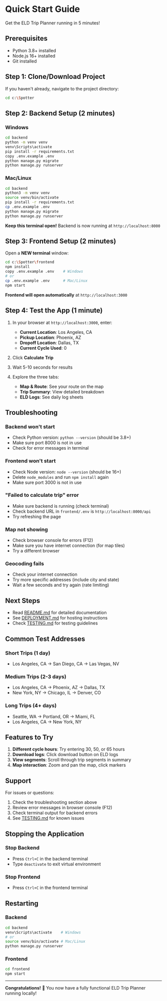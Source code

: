 # Quick Start Guide

Get the ELD Trip Planner running in 5 minutes!

## Prerequisites

- Python 3.8+ installed
- Node.js 16+ installed
- Git installed

## Step 1: Clone/Download Project

If you haven't already, navigate to the project directory:
```bash
cd c:\Spotter
```

## Step 2: Backend Setup (2 minutes)

### Windows
```bash
cd backend
python -m venv venv
venv\Scripts\activate
pip install -r requirements.txt
copy .env.example .env
python manage.py migrate
python manage.py runserver
```

### Mac/Linux
```bash
cd backend
python3 -m venv venv
source venv/bin/activate
pip install -r requirements.txt
cp .env.example .env
python manage.py migrate
python manage.py runserver
```

**Keep this terminal open!** Backend is now running at `http://localhost:8000`

## Step 3: Frontend Setup (2 minutes)

Open a **NEW terminal** window:

```bash
cd c:\Spotter\frontend
npm install
copy .env.example .env    # Windows
# or
cp .env.example .env      # Mac/Linux
npm start
```

**Frontend will open automatically** at `http://localhost:3000`

## Step 4: Test the App (1 minute)

1. In your browser at `http://localhost:3000`, enter:
   - **Current Location**: Los Angeles, CA
   - **Pickup Location**: Phoenix, AZ
   - **Dropoff Location**: Dallas, TX
   - **Current Cycle Used**: 0

2. Click **Calculate Trip**

3. Wait 5-10 seconds for results

4. Explore the three tabs:
   - **Map & Route**: See your route on the map
   - **Trip Summary**: View detailed breakdown
   - **ELD Logs**: See daily log sheets

## Troubleshooting

### Backend won't start
- Check Python version: `python --version` (should be 3.8+)
- Make sure port 8000 is not in use
- Check for error messages in terminal

### Frontend won't start
- Check Node version: `node --version` (should be 16+)
- Delete `node_modules` and run `npm install` again
- Make sure port 3000 is not in use

### "Failed to calculate trip" error
- Make sure backend is running (check terminal)
- Check backend URL in `frontend/.env` is `http://localhost:8000/api`
- Try refreshing the page

### Map not showing
- Check browser console for errors (F12)
- Make sure you have internet connection (for map tiles)
- Try a different browser

### Geocoding fails
- Check your internet connection
- Try more specific addresses (include city and state)
- Wait a few seconds and try again (rate limiting)

## Next Steps

- Read [README.md](README.md) for detailed documentation
- See [DEPLOYMENT.md](DEPLOYMENT.md) for hosting instructions
- Check [TESTING.md](TESTING.md) for testing guidelines

## Common Test Addresses

### Short Trips (1 day)
- Los Angeles, CA → San Diego, CA → Las Vegas, NV

### Medium Trips (2-3 days)
- Los Angeles, CA → Phoenix, AZ → Dallas, TX
- New York, NY → Chicago, IL → Denver, CO

### Long Trips (4+ days)
- Seattle, WA → Portland, OR → Miami, FL
- Los Angeles, CA → New York, NY

## Features to Try

1. **Different cycle hours**: Try entering 30, 50, or 65 hours
2. **Download logs**: Click download button on ELD logs
3. **View segments**: Scroll through trip segments in summary
4. **Map interaction**: Zoom and pan the map, click markers

## Support

For issues or questions:
1. Check the troubleshooting section above
2. Review error messages in browser console (F12)
3. Check terminal output for backend errors
4. See [TESTING.md](TESTING.md) for known issues

## Stopping the Application

### Stop Backend
- Press `Ctrl+C` in the backend terminal
- Type `deactivate` to exit virtual environment

### Stop Frontend
- Press `Ctrl+C` in the frontend terminal

## Restarting

### Backend
```bash
cd backend
venv\Scripts\activate    # Windows
# or
source venv/bin/activate # Mac/Linux
python manage.py runserver
```

### Frontend
```bash
cd frontend
npm start
```

---

**Congratulations!** 🎉 You now have a fully functional ELD Trip Planner running locally!
